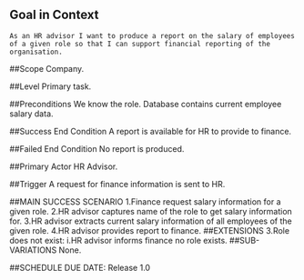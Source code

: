 ## Goal in Context
    As an HR advisor I want to produce a report on the salary of employees of a given role so that I can support financial reporting of the organisation.

##Scope
    Company.

##Level
    Primary task.

##Preconditions
    We know the role. Database contains current employee salary data.

##Success End Condition
    A report is available for HR to provide to finance.

##Failed End Condition
    No report is produced.

##Primary Actor
    HR Advisor.

##Trigger
    A request for finance information is sent to HR.

##MAIN SUCCESS SCENARIO
    1.Finance request salary information for a given role.
    2.HR advisor captures name of the role to get salary information for.
    3.HR advisor extracts current salary information of all employees of the given role.
    4.HR advisor provides report to finance.
##EXTENSIONS
    3.Role does not exist:
        i.HR advisor informs finance no role exists.
##SUB-VARIATIONS
    None.

##SCHEDULE
    DUE DATE: Release 1.0